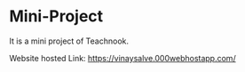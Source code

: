 # Mini-Project
It is a mini project of Teachnook.

Website hosted Link: https://vinaysalve.000webhostapp.com/
